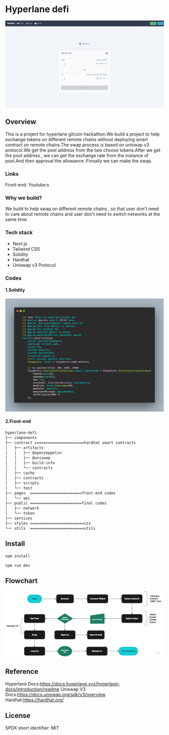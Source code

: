 # Hyperlane defi

![alt "flowchart"](/public/Hyperlane-Based-Swap.png)

## Overview

This is a project for hyperlane gitcoin hackathon.We build a project to help exchange tokens on different remote chains without deploying smart contract on remote chains.The swap process is based on uniswap v3 protocol.We get the pool address from the two choose tokens.After we get the pool address , we can get the exchange rate from the instance of pool.And then approval the allowance .Finnally we can make the swap.

### Links

Front-end:
Youtube:s

### Why we build?

We build to help swap on different remote chains , so that user don't need to care about remote chains and user don't need to switch networks at the same time.

### Tech stack

- Next.js
- Tailwind CSS
- Solidity
- Hardhat
- Uniswap v3 Protocol

### Codes

#### 1.Solidity

![alt "solidity"](/public/carbon-1.png)

#### 2.Front-end

```shell
hyperlane-defi
├── components
├── contract ======================hardhat smart contracts
│   ├── artifacts
│   │   ├── @openzeppelin
│   │   ├── @uniswap
│   │   ├── build-info
│   │   └── contracts
│   ├── cache
│   ├── contracts
│   ├── scripts
│   └── test
├── pages  =======================front-end codes
│   └── api
├── public =======================final codes
│   ├── network
│   └── token
├── services
├── styles ========================css
└── utils  ========================utils
```

## Install

```shell
npm install
```

```shell
npm run dev
```

## Flowchart

![alt "flowchart"](/public/Hyperlane-Flowchart.jpg)

## Reference

Hyperlane Docs:<https://docs.hyperlane.xyz/hyperlane-docs/introduction/readme>
Uniswap V3 Docs:<https://docs.uniswap.org/sdk/v3/overview>
Hardhat:<https://hardhat.org/>

## License

SPDX short identifier: MIT
